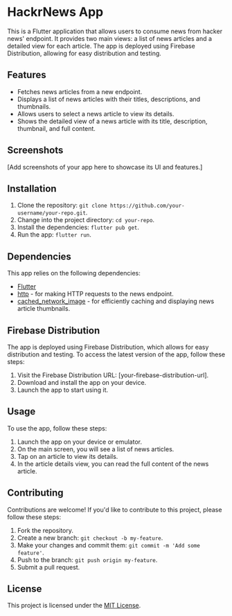 # HackrNews App

This is a Flutter application that allows users to consume news from hacker news' endpoint. It provides two main views: a list of news articles and a detailed view for each article. The app is deployed using Firebase Distribution, allowing for easy distribution and testing.

## Features

- Fetches news articles from a new endpoint.
- Displays a list of news articles with their titles, descriptions, and thumbnails.
- Allows users to select a news article to view its details.
- Shows the detailed view of a news article with its title, description, thumbnail, and full content.

## Screenshots

[Add screenshots of your app here to showcase its UI and features.]

## Installation

1. Clone the repository: `git clone https://github.com/your-username/your-repo.git`.
2. Change into the project directory: `cd your-repo`.
3. Install the dependencies: `flutter pub get`.
4. Run the app: `flutter run`.

## Dependencies

This app relies on the following dependencies:

- [Flutter](https://flutter.dev)
- [http](https://pub.dev/packages/http) - for making HTTP requests to the news endpoint.
- [cached_network_image](https://pub.dev/packages/cached_network_image) - for efficiently caching and displaying news article thumbnails.

## Firebase Distribution

The app is deployed using Firebase Distribution, which allows for easy distribution and testing. To access the latest version of the app, follow these steps:

1. Visit the Firebase Distribution URL: [your-firebase-distribution-url].
2. Download and install the app on your device.
3. Launch the app to start using it.

## Usage

To use the app, follow these steps:

1. Launch the app on your device or emulator.
2. On the main screen, you will see a list of news articles.
3. Tap on an article to view its details.
4. In the article details view, you can read the full content of the news article.

## Contributing

Contributions are welcome! If you'd like to contribute to this project, please follow these steps:

1. Fork the repository.
2. Create a new branch: `git checkout -b my-feature`.
3. Make your changes and commit them: `git commit -m 'Add some feature'`.
4. Push to the branch: `git push origin my-feature`.
5. Submit a pull request.

## License

This project is licensed under the [MIT License](LICENSE).